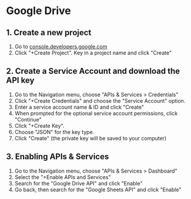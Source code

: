 # Google Drive

## 1. Create a new project

1. Go to [console.developers.google.com](http://console.developers.google.com/project)
2. Click "+Create Project". Key in a project name and click "Create"

## 2. Create a Service Account and download the API key

1. Go to the Navigation menu, choose "APIs & Services > Credentials"
2. Click "+Create Credentials" and choose the "Service Account" option.
3. Enter a service account name & ID and click "Create"
4. When prompted for the optional service account permissions, click "Continue"
5. Click "+Create Key".
6. Choose "JSON" for the key type.
7. Click "Create" (the private key will be saved to your computer)

## 3. Enabling APIs & Services

1. Go to the Navigation menu, choose "APIs & Services > Dashboard"
2. Select the "+Enable APIs and Services"
3. Search for the "Google Drive API" and click "Enable"
4. Go back, then search for the "Google Sheets API" and click "Enable"
